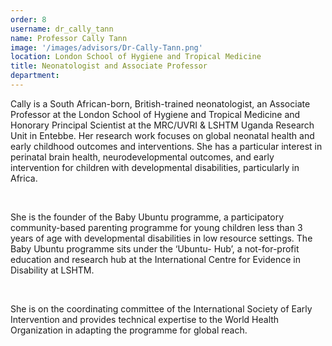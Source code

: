```yaml
---
order: 8
username: dr_cally_tann
name: Professor Cally Tann
image: '/images/advisors/Dr-Cally-Tann.png'
location: London School of Hygiene and Tropical Medicine
title: Neonatologist and Associate Professor
department: 
---
```


Cally is a South African-born, British-trained neonatologist, an Associate Professor at the London School of Hygiene and Tropical Medicine and Honorary Principal Scientist at the MRC/UVRI & LSHTM Uganda Research Unit in Entebbe. Her research work focuses on global neonatal health and early childhood outcomes and interventions. She has a particular interest in perinatal brain health, neurodevelopmental outcomes, and early intervention for children with developmental disabilities, particularly in Africa. 

<br />

She is the founder of the Baby Ubuntu programme, a participatory community-based parenting programme for young children less than 3 years of age with developmental disabilities in low resource settings. The Baby Ubuntu programme sits under the ‘Ubuntu- Hub’, a not-for-profit education and research hub at the International Centre for Evidence in Disability at LSHTM. 

<br />

She is on the coordinating committee of the International Society of Early Intervention and provides technical expertise to the World Health Organization in adapting the programme for global reach.

